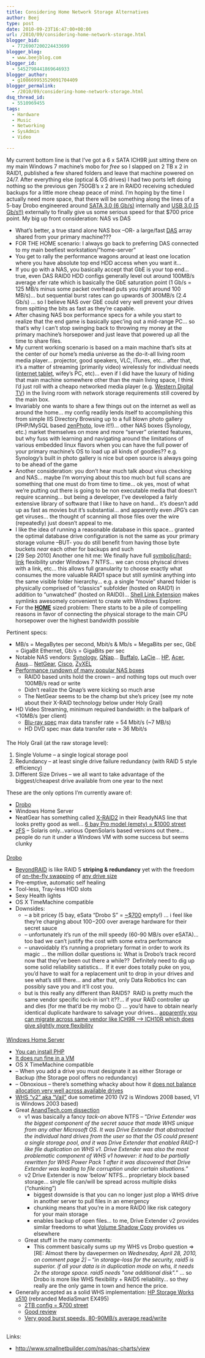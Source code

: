 ```yaml
---
title: Considering Home Network Storage Alternatives
author: Beej
type: post
date: 2010-09-23T16:47:00+00:00
url: /2010/09/considering-home-network-storage.html
blogger_bid:
  - 7726907200224433699
blogger_blog:
  - www.beejblog.com
blogger_id:
  - 5452798441869646933
blogger_author:
  - g108669953529091704409
blogger_permalink:
  - /2010/09/considering-home-network-storage.html
dsq_thread_id:
  - 5510969455
tags:
  - Hardware
  - Music
  - Networking
  - SysAdmin
  - Video

---
```

My current bottom line is that I’ve got a 6 x SATA ICH9R just sitting there on my main Windows 7 machine’s mobo for _free_ so I slapped on 2 TB x 2 in RAID1, published a few shared folders and leave that machine powered on 24/7. After everything else (optical & OS drives) I had two ports left doing nothing so the previous gen 750GB’s x 2 are in RAID0 receiving scheduled backups for a little more cheap peace of mind. I’m hoping by the time I actually need more space, that there will be something along the lines of a 5-bay Drobo engineered around <a href="http://en.wikipedia.org/wiki/Serial_ATA#SATA_Revision_3.0_.28SATA_6_Gbit.2Fs.29" target="_blank">SATA 3.0 (6 Gb/s)</a> internally and <a href="http://en.wikipedia.org/wiki/Universal_Serial_Bus#USB_3.0" target="_blank">USB 3.0 (5 Gb/s!!)</a> externally to finally give us some serious speed for that $700 price point. My big up front consideration: NAS vs DAS 

  * What’s better, a true stand alone NAS box –OR- a large/fast <a href="http://en.wikipedia.org/wiki/Direct_attached_storage" target="_blank">DAS</a> array shared from your primary machine??? 
  * FOR THE HOME scenario: I always go back to preferring DAS connected to my main beefiest workstation/”home-server” 
  * You get to rally the performance wagons around at least one location where you have absolute top end HDD access when you want it… 
  * If you go with a NAS, you basically accept that GbE is your top end… true, even DAS RAID0 HDD configs generally level out around 100MB/s average xfer rate which is basically the GbE saturation point (1 Gb/s = 125 MB/s minus some packet overhead puts you right around 100 MB/s)… but sequential burst rates can go upwards of 300MB/s (2.4 Gb/s) … so I believe NAS over GbE could very well prevent your drives from spitting the bits as fast as they’re capable. 
  * After chasing NAS box performance specs for a while you start to realize that the end game is basically spec’ing out a mid-range PC… so that’s why I can’t stop swinging back to throwing my money at the primary machine’s horsepower and just leave that powered up all the time to share files. 
  * My current working scenario is based on a main machine that’s sits at the center of our home’s media universe as the do-it-all living room media player… projector, good speakers, VLC, iTunes, etc… after that, it’s a matter of streaming (primarily video) wirelessly for individual needs (<a href="/2008/08/samsung-q1u-umpc.html" target="_blank">internet tablet</a>, wifey’s PC, etc)… even if I did have the luxury of hiding that main machine somewhere other than the main living space, I think I’d just roll with a cheapo networked media player (e.g. <a href="/2009/06/portable-media-players.html" target="_blank">Western Digital TV</a>) in the living room with network storage requirements still covered by the main box. 
  * Invariably one wants to share a few things out on the internet as well as around the home… my config readily lends itself to accomplishing this from simple IIS Directory Browsing up to a full blown photo gallery (PHP/MySQL based <a href="/2010/10/self-hosting-zenphoto-on-windows-7-iis7.html" target="_blank">zenPhoto</a>, love it!!)… other NAS boxes (Synology, etc.) market themselves on more and more “server” oriented features, but why fuss with learning and navigating around the limitations of various embedded linux flavors when you can have the full power of your primary machine’s OS to load up all kinds of goodies?? e.g. Synology’s built in photo gallery is nice but open source is always going to be ahead of the game 
  * Another consideration: you don’t hear much talk about virus checking and NAS… maybe I’m worrying about this too much but full scans are something that one must do from time to time… ok yes, most of what we’re putting out there is going to be non executable media that doesn’t require scanning… but being a developer, I’ve developed a fairly extensive library of software that I like to have on hand… it’s doesn’t add up as fast as movies but it’s substantial… and apparently even JPG’s can get viruses… the thought of scanning all those files over the wire (repeatedly) just doesn’t appeal to me. 
  * I like the idea of running a reasonable database in this space… granted the optimal database drive configuration is not the same as your primary storage volume –BUT- you do still benefit from having those byte buckets _near_ each other for backups and such 
  * [29 Sep 2010] Another one hit me: We finally have full <a href="http://en.wikipedia.org/wiki/Symbolic_link#Windows_7_.26_Vista_symbolic_link" target="_blank">symbolic/hard-link</a> flexibility under Windows 7 NTFS… we can cross phyiscal drives with a link, etc… this allows full granularity to choose exactly what consumes the more valuable RAID1 space but still _symlink_&#160;anything into the same visible folder hierarchy… e.g. a single “movie” shared folder is physically comprised of “classics” subfolder (hosted on RAID1) in addition to “unwatched” (hosted on RAID0)… <a href="http://schinagl.priv.at/nt/hardlinkshellext/hardlinkshellext.html" target="_blank">Shell Link Extension</a> makes symlinks awesomely convenient to create with Windows Explorer. 
  * For the <u>**HOME**</u> sized problem: There starts to be a pile of compelling reasons in favor of connecting the physical storage to the main CPU horsepower over the highest bandwidth possible 

Pertinent specs: 

  * MB/s = MegaBytes per second, Mbit/s & Mb/s = MegaBits per sec, GbE = GigaBit Ethernet, Gb/s = GigaBits per sec 
  * Notable NAS vendors: <a href="http://www.synology.com/enu/products/index.php" target="_blank">Synology</a>, <a href="http://www.qnap.com/Products.asp" target="_blank">QNap</a>… <a href="http://buffalotech.com/products/network-storage/" target="_blank">Buffalo</a>, <a href="http://www.lacie.com/us/products/range.htm?id=10007" target="_blank">LaCie</a>… <a href="http://h18006.www1.hp.com/storage/nas/index.html" target="_blank">HP</a>, <a href="http://us.acer.com/acer/seu26e.do?link=ln107e&ctx2.c2att1=0&ctx1.att21k=1&CountryISOCtxParam=US&kcond48e.c2att101=-1&kcond37e.c2att92=164&sp=page17e&ctx1g.c2att92=164&LanguageISOCtxParam=en&CRC=2719346131" target="_blank">Acer</a>, <a href="http://event.asus.com/server/tsmini" target="_blank">Asus</a>… <a href="http://www.netgear.com/products/home/storage/default.aspx" target="_blank">NetGear</a>, <a href="http://www.cisco.com/cisco/web/solutions/small_business/products/storage/index.html" target="_blank">Cisco</a>, <a href="http://us.zyxel.com/Products/details.aspx?PC1IndexFlag=20050125090459&L2=20060726153111&L3=20060726153118&CategoryGroupNo=0B6ADF90-564F-4A64-A5B3-2DBA424D6326" target="_blank">ZyXEL</a> 
  * <a href="http://www.smallnetbuilder.com/nas/nas-reviews/31022-hp-storageworks-data-vault-x510-reviewed?start=2" target="_blank">Performance rundown of many popular NAS boxes</a> 
      * RAID0 based units hold the crown – and nothing tops out much over 100MB/s read or write 
      * Didn’t realize the Qnap’s were kicking so much arse 
      * The NetGear seems to be the champ but she’s pricey (see my note about their X-RAID technology below under Holy Grail) 
  * HD Video Streaming, minimum required bandwidth: in the ballpark of <10MB/s (per client) 
      * <a href="http://en.wikipedia.org/wiki/Blu-ray_Disc" target="_blank">Blu-ray spec</a> max data transfer rate = 54 Mbit/s (~7 MB/s) 
      * HD DVD spec max data transfer rate = 36 Mbit/s 

<div style="margin-top: 20px; margin-bottom: 3px">
  The Holy Grail (at the raw storage level):
</div>

  1. Single Volume &#8211; a single logical storage pool 
  2. Redundancy &#8211; at least single drive failure redundancy (with RAID 5 style efficiency) 
  3. Different Size Drives – we all want to take advantage of the biggest/cheapest drive available from one year to the next 



<div>
  These are the only options I&#8217;m currently aware of:
</div>

  * <a href="http://www.drobo.com/" target="_blank">Drobo</a> 
  * Windows Home Server 
  * NeatGear has something called <a href="http://www.readynas.com/?p=656" target="_blank">X-RAID2</a> in their ReadyNAS line that looks pretty good as well… <a href="http://www.google.com/products/catalog?q=netgear+readynas+Pro+X-RAID2&hl=en&cid=17325155851262376306&ei=v9OXTKvYFZnWiwTi_sSdCw&sa=button&ved=0CA4QgggwATgA#p" target="_blank">6 bay Pro model (<u>empty</u>) = $1000 street <yikes></a> 
  * <a href="http://en.wikipedia.org/wiki/ZFS" target="_blank">zFS</a> &#8211; Solaris only…various OpenSolaris based versions out there… people do run it under a Windows VM with some success but seems clunky 

<div style="margin-top: 20px; margin-bottom: 3px">
  <a href="http://www.drobo.com/" target="_blank"><u>Drobo</u></a>
</div>

  * <a href="http://datarobotics.com/resources/beyondraid.php" target="_blank">BeyondRAID</a> is like RAID 5 **striping & redundancy** yet with the freedom of <u>on-the-fly swapping</u> of <u>any drive size</u> 
  * Pre-emptive, automatic self healing 
  * Tool-less, Tray-less HDD slots 
  * Sexy Health lights 
  * OS X TimeMachine compatible 
  * Downsides: 
      * &#8211; a bit pricey (5 bay, eSata “Drobo S” = <a href="http://www.google.com/products/catalog?q=drobo+s&cid=4867300101378647121&ei=HVSXTKq2IJSy-gbB4vivDQ&sa=button&ved=0CAkQgggwADgA#scoring=p" target="_blank">~$700</a> empty!) … i feel like they’re charging about $100-$200 over average hardware for their secret sauce 
      * &#8211; unfortunately it’s run of the mill speedy (60-90 MB/s over eSATA)… too bad we can’t justify the cost with some extra performance 
      * &#8211; unavoidably it’s running a proprietary format in order to work its magic … the million dollar questions is: What is Drobo’s track record now that they’ve been out there a while??&#160; Definitely need to dig up some solid reliability satistics…&#160; If it ever does totally puke on you, you’d have to wait for a replacement unit to drop in your drives and see what’s still there… and after that, only Data Robotics Inc can possibly save you and it’ll cost you. 
      * but is this really any different than RAID5?&#160; RAID is pretty much the same vendor specific lock-in isn’t it??… if your RAID controller up and dies (for me that’d be my mobo 😐 … you’d have to obtain nearly identical duplicate hardware to salvage your drives… <a href="http://www.tomshardware.com/reviews/RAID-MIGRATION-ADVENTURE,1640.html" target="_blank">apparently you can migrate across same vendor like ICH9R –> ICH10R which does give slightly more flexibility</a> 

<div style="margin-top: 20px; margin-bottom: 3px">
  <u>Windows Home Server</u>
</div>

  * <a href="http://www.wegotserved.com/2010/05/09/how-to-install-php-on-windows-home-server-vail/" target="_blank">You can install PHP</a> 
  * <a href="http://www.edbott.com/weblog/2008/07/running-windows-home-server-in-a-virtual-machine/" target="_blank">It does run fine in a VM</a> 
  * OS X TimeMachine compatible 
  * &#8211; When you add a drive you must designate it as either Storage or Backup (the Storage pool offers no redundancy) 
  * &#8211; Obnoxious – there’s something whacky about how it <a href="http://hardforum.com/showthread.php?t=1376478&page=2" target="_blank">does not balance allocation very well across available drives</a> 
  * <a href="http://connect.microsoft.com/WindowsHomeServer" target="_blank">WHS “v2” aka “Vail”</a> due sometime 2010 (V2 is Windows 2008 based, V1 is Windows 2003 based) 
  * Great <a href="http://www.anandtech.com/show/3677/windows-home-server-v2-vail-beta-drive-extender-v2-dissected" target="_blank">AnandTech.com dissection</a> 
      * v1 was basically a fancy _tack-on_ above NTFS &#8211; “_Drive Extender was the biggest component of the secret sauce that made WHS unique from any other Microsoft OS. It was Drive Extender that abstracted the individual hard drives from the user so that the OS could present a single storage pool, and it was Drive Extender that enabled RAID-1 like file duplication on WHS v1. Drive Extender was also the most problematic component of WHS v1 however: it had to be partially rewritten for WHS Power Pack 1 after it was discovered that Drive Extender was leading to file corruption under certain situations._” 
      * v2 Drive Extender is now ‘below’ NTFS… proprietary block based storage… single file can/will be spread across multiple disks (“chunking”) 
          * biggest downside is that you can no longer just plop a WHS drive in another server to pull files in an emergency 
          * chunking means that you’re in a more RAID0 like risk category for your main storage 
          * enables backup of open files… to me, Drive Extender v2 provides similar freedoms to what <a href="http://en.wikipedia.org/wiki/Shadow_Copy" target="_blank">Volume Shadow Copy</a> provides us elsewhere 
      * Great stuff in the many comments: 
          * This comment basically sums up my WHS vs Drobo question => [<a>RE: Almost there</a> by <a>davepermen</a> on _Wednesday, April 28, 2010, on comment page 2]_ – “_in storage-loss for the security, raid5 is superior. if all your data is in duplication mode on whs, it needs 2x the storage space. raid5 needs "one additional disk"._” … so Drobo is more like WHS flexibility + RAID5 reliability… so they really are the only game in town and hence the price. 
  * Generally accepted as a solid WHS implementation: <a href="http://www.google.com/products/catalog?q=HP+Storage+Works+x510&oe=utf-8&client=firefox-a&cid=9030227221152944036&ei=_82XTIWvOJPijASNnb2bCw&sa=button&ved=0CBkQgggwATgA&os=tech-specs" target="_blank">HP Storage Works x510</a> (rebranded MediaSmart EX495) 
      * <a href="http://www.google.com/products/catalog?q=HP+Storage+Works+x510&oe=utf-8&client=firefox-a&hl=en&cid=9030227221152944036&ei=Vs2XTJPvMJi4iwTI672fCw&sa=button&ved=0CBkQgggwATgA#p" target="_blank">2TB config = $700 street</a> 
      * <a href="http://www.mediasmartserver.net/2009/10/06/review-hp-storageworks-x510-data-vault/" target="_blank">Good review</a> 
      * <a href="http://www.smallnetbuilder.com/nas/nas-reviews/31022-hp-storageworks-data-vault-x510-reviewed?start=2" target="_blank">Very good burst speeds, 80-90MB/s average read/write</a> 

<a name="PogoPlug"></a>   
Links: 

  * <http://www.smallnetbuilder.com/nas/nas-charts/view>